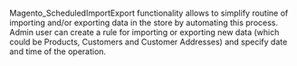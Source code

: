 Magento_ScheduledImportExport functionality allows to simplify routine of importing and/or exporting data in the store by automating this process.
Admin user can create a rule for importing or exporting new data (which could be Products, Customers and Customer Addresses) and specify date and time of the operation.

